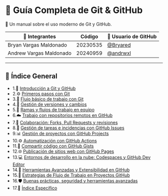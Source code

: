 # 🧠 Guía Completa de Git & GitHub

📘 Un manual sobre el uso moderno de Git y GitHub.  

| 🎯 Integrantes         |   Código    | 🔨 Usuario de GitHub                            |
|------------------------|-----|-------------------------------------------------|
| Bryan Vargas Maldonado |   20230535  | [@Bryared](https://github.com/Bryared)         |
| Andrew Vargas Maldonado |  20240959  | [@andrwxl](https://github.com/andrwxl)         |


---

## 🧭 Índice General

- 1.📌 [Introducción a Git y GitHub](Documentos/01-introduccion.md)
- 2.⚙️ [Primeros pasos con Git](Documentos/02-primeros-pasos.md)
- 3.🧱 [Flujo básico de trabajo con Git](Documentos/03-flujo-basico.md)
- 4.🔁 [Gestión de versiones y cambios](Documentos/04-gestion-versiones.md)
- 5.🌿 [Ramas y flujos de trabajo en equipo](Documentos/05-ramas-flujos.md)
- 6.☁️ [Trabajo con repositorios remotos en GitHub](Documentos/06-repos-remotos.md)
- 7.🤝 [Colaboración: Forks, Pull Requests y revisiones](Documentos/07-colaboracion.md)
- 8.🐞 [Gestión de tareas e incidencias con GitHub Issues](Documentos/08-issues.md)
- 9.📊 [Gestión de proyectos con GitHub Projects](Documentos/09-proyectos.md)
- 10.⚙️ [Automatización con GitHub Actions](Documentos/10-automatizacion.md)
- 11.📄 [Compartir código con GitHub Gists](Documentos/11-gists.md)
- 12.🌐 [Publicación de sitios web con GitHub Pages](Documentos/12-publicacion.md)
- 13.💻 [Entornos de desarrollo en la nube: Codespaces y GitHub Dev Editor](Documentos/13-codespaces.md)
- 14.🔧 [Herramientas Avanzadas y Extensibilidad en GitHub](Documentos/14-herramientas.md)
- 15.🚀 [Estrategias de Flujo de Trabajo en Proyectos GitHub](Documentos/15-flujos.md)
- 16.🛡️ [Buenas prácticas, seguridad y herramientas avanzadas](Documentos/16-buenas-practicas.md)
- 17.🧭 [Índice Específico](Documentos/indice-detallado.md)

